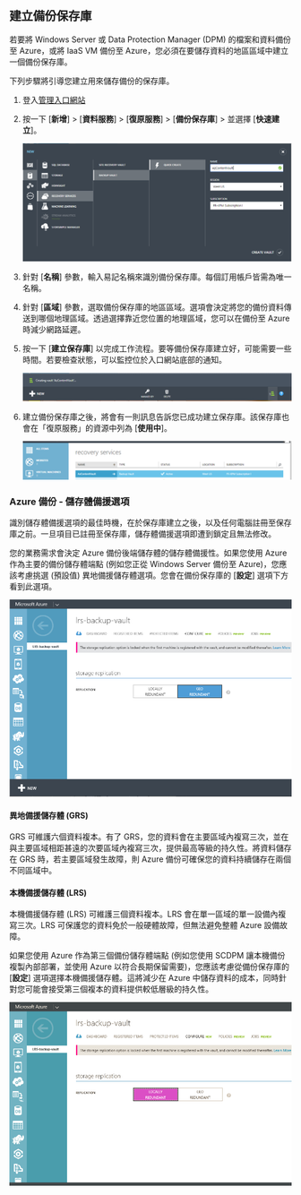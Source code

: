 ## 建立備份保存庫
若要將 Windows Server 或 Data Protection Manager (DPM) 的檔案和資料備份至 Azure，或將 IaaS VM 備份至 Azure，您必須在要儲存資料的地區區域中建立一個備份保存庫。

下列步驟將引導您建立用來儲存備份的保存庫。

1. 登入[管理入口網站](https://manage.windowsazure.com/)
2. 按一下 [**新增**] > [**資料服務**] > [**復原服務**] > [**備份保存庫**] > 並選擇 [**快速建立**]。

    ![[建立保存庫]](./media/backup-create-vault/createvault1.png)

3. 針對 [**名稱**] 參數，輸入易記名稱來識別備份保存庫。每個訂用帳戶皆需為唯一名稱。

4. 針對 [**區域**] 參數，選取備份保存庫的地區區域。選項會決定將您的備份資料傳送到哪個地理區域。透過選擇靠近您位置的地理區域，您可以在備份至 Azure 時減少網路延遲。

5. 按一下 [**建立保存庫**] 以完成工作流程。要等備份保存庫建立好，可能需要一些時間。若要檢查狀態，可以監控位於入口網站底部的通知。

    ![建立保存庫](./media/backup-create-vault/creatingvault1.png)

6. 建立備份保存庫之後，將會有一則訊息告訴您已成功建立保存庫。該保存庫也會在「復原服務」的資源中列為 [**使用中**]。

    ![正在建立保存庫狀態](./media/backup-create-vault/backupvaultstatus1.png)


### Azure 備份 - 儲存體備援選項

識別儲存體備援選項的最佳時機，在於保存庫建立之後，以及任何電腦註冊至保存庫之前。一旦項目已註冊至保存庫，儲存體備援選項即遭到鎖定且無法修改。

您的業務需求會決定 Azure 備份後端儲存體的儲存體備援性。如果您使用 Azure 作為主要的備份儲存體端點 (例如您正從 Windows Server 備份至 Azure)，您應該考慮挑選 (預設值) 異地備援儲存體選項。您會在備份保存庫的 [**設定**] 選項下方看到此選項。

![GRS](./media/backup-create-vault/grs.png)

#### 異地備援儲存體 (GRS)
GRS 可維護六個資料複本。有了 GRS，您的資料會在主要區域內複寫三次，並在與主要區域相距甚遠的次要區域內複寫三次，提供最高等級的持久性。將資料儲存在 GRS 時，若主要區域發生故障，則 Azure 備份可確保您的資料持續儲存在兩個不同區域中。

#### 本機備援儲存體 (LRS)
本機備援儲存體 (LRS) 可維護三個資料複本。LRS 會在單一區域的單一設備內複寫三次。LRS 可保護您的資料免於一般硬體故障，但無法避免整體 Azure 設備故障。

如果您使用 Azure 作為第三個備份儲存體端點 (例如您使用 SCDPM 讓本機備份複製內部部署，並使用 Azure 以符合長期保留需要)，您應該考慮從備份保存庫的 [**設定**] 選項選擇本機備援儲存體。這將減少在 Azure 中儲存資料的成本，同時針對您可能會接受第三個複本的資料提供較低層級的持久性。

![LRS](./media/backup-create-vault/lrs.png)

<!---HONumber=July15_HO4-->